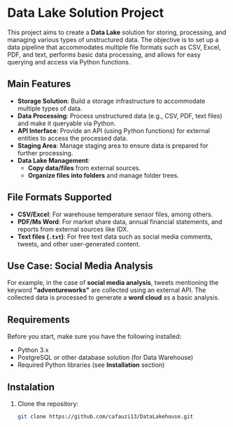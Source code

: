 # Data Lake Solution Project

This project aims to create a **Data Lake** solution for storing, processing, and managing various types of unstructured data. The objective is to set up a data pipeline that accommodates multiple file formats such as CSV, Excel, PDF, and text, performs basic data processing, and allows for easy querying and access via Python functions.

## Main Features

- **Storage Solution**: Build a storage infrastructure to accommodate multiple types of data.
- **Data Processing**: Process unstructured data (e.g., CSV, PDF, text files) and make it queryable via Python.
- **API Interface**: Provide an API (using Python functions) for external entities to access the processed data.
- **Staging Area**: Manage staging area to ensure data is prepared for further processing.
- **Data Lake Management**:
    - **Copy data/files** from external sources.
    - **Organize files into folders** and manage folder trees.
  
## File Formats Supported
- **CSV/Excel**: For warehouse temperature sensor files, among others.
- **PDF/Ms Word**: For market share data, annual financial statements, and reports from external sources like IDX.
- **Text files (`.txt`)**: For free text data such as social media comments, tweets, and other user-generated content. 

## Use Case: Social Media Analysis

For example, in the case of **social media analysis**, tweets mentioning the keyword **"adventureworks"** are collected using an external API. The collected data is processed to generate a **word cloud** as a basic analysis.

## Requirements

Before you start, make sure you have the following installed:
- Python 3.x
- PostgreSQL or other database solution (for Data Warehouse)
- Required Python libraries (see **Installation** section)

## Instalation

1. Clone the repository:
   ```bash
   git clone https://github.com/cafauzi13/DataLakehouse.git
